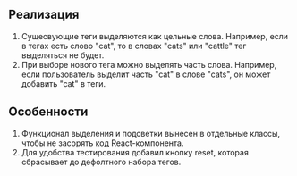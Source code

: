 ## Реализация

1) Сущесвующие теги выделяются как цельные слова. Например, если в тегах есть слово "cat", то в словах "cats" или "cattle" тег выделяться не будет.  
2) При выборе нового тега можно выделять часть слова. Например, если пользователь выделит часть "сat" в слове "cats", он может добавить "сat" в теги.  

## Особенности
1) Функционал выделения и подсветки вынесен в отдельные классы, чтобы не засорять код React-компонента.  
2) Для удобства тестирования добавил кнопку reset, которая сбрасывает до дефолтного набора тегов.

